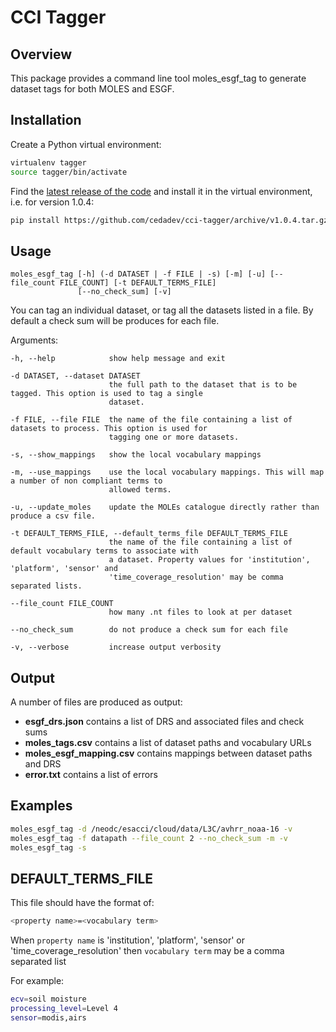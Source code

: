 # CCI Tagger

## Overview

This package provides a command line tool moles_esgf_tag to generate dataset
tags for both MOLES and ESGF.

## Installation

Create a Python virtual environment:

```bash
virtualenv tagger
source tagger/bin/activate
```

Find the [latest release of the code](https://github.com/cedadev/cci-tagger/releases) and install it in the virtual environment, i.e. for version 1.0.4:

```bash
pip install https://github.com/cedadev/cci-tagger/archive/v1.0.4.tar.gz
```

## Usage

```
moles_esgf_tag [-h] (-d DATASET | -f FILE | -s) [-m] [-u] [--file_count FILE_COUNT] [-t DEFAULT_TERMS_FILE]
               [--no_check_sum] [-v]
```

You can tag an individual dataset, or tag all the datasets listed in a file. By default a check sum will be produces for each file.

Arguments:

    -h, --help            show help message and exit

    -d DATASET, --dataset DATASET
                          the full path to the dataset that is to be tagged. This option is used to tag a single
                          dataset.

    -f FILE, --file FILE  the name of the file containing a list of datasets to process. This option is used for
                          tagging one or more datasets.

    -s, --show_mappings   show the local vocabulary mappings

    -m, --use_mappings    use the local vocabulary mappings. This will map a number of non compliant terms to
                          allowed terms.

    -u, --update_moles    update the MOLEs catalogue directly rather than produce a csv file.

    -t DEFAULT_TERMS_FILE, --default_terms_file DEFAULT_TERMS_FILE
                          the name of the file containing a list of default vocabulary terms to associate with
                          a dataset. Property values for 'institution', 'platform', 'sensor' and 
                          'time_coverage_resolution' may be comma separated lists.

    --file_count FILE_COUNT
                          how many .nt files to look at per dataset

    --no_check_sum        do not produce a check sum for each file

    -v, --verbose         increase output verbosity


## Output

A number of files are produced as output:
*  __esgf_drs.json__ contains a list of DRS and associated files and check sums
*  __moles_tags.csv__ contains a list of dataset paths and vocabulary URLs
*  __moles_esgf_mapping.csv__ contains mappings between dataset paths and DRS
*  __error.txt__ contains a list of errors

## Examples

```bash
moles_esgf_tag -d /neodc/esacci/cloud/data/L3C/avhrr_noaa-16 -v
moles_esgf_tag -f datapath --file_count 2 --no_check_sum -m -v
moles_esgf_tag -s
```

## DEFAULT\_TERMS\_FILE
This file should have the format of:
```bash
<property name>=<vocabulary term>
```

When `property name` is 'institution', 'platform', 'sensor' or 'time_coverage_resolution' then `vocabulary term` may be a comma separated list

For example:
```bash
ecv=soil moisture
processing_level=Level 4
sensor=modis,airs
```
